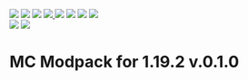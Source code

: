 <a href='https://github.com/Kod3c/Wyatts-Pack-Blue-1.19.2/releases'><img src='https://img.shields.io/badge/Build-Passing-brightgreen'></a> <a href='https://github.com/Kod3c/Wyatts-Pack-Blue-1.19.2/releases'><img src='https://img.shields.io/badge/Release-v3.0.0-blue'></a> <img src='https://img.shields.io/github/license/Kod3c/Wyatts-Pack-Blue-1.19.2?color=brightgreen'> <a href='https://github.com/Kod3c/Wyatts-Pack-Blue-1.19.2/issues'> <img src='https://img.shields.io/github/last-commit/Kod3c/Wyatts-Pack-Blue-1.19.2/master'> <img src='https://img.shields.io/github/issues/Kod3c/Wyatts-Pack-Blue-1.19.2'></a> <img src='https://img.shields.io/github/forks/Kod3c/Wyatts-Pack-Blue-1.19.2'> <img src='https://img.shields.io/github/languages/code-size/Kod3c/Wyatts-Pack-Blue-1.19.2'> <a href='https://github.com/Kod3c/Wyatts-Pack-Blue-1.19.2/blob/master/CODE_OF_CONDUCT.md'><img  src='https://camo.githubusercontent.com/ee50e87026b615a0348ce5f77bd088e3ea160b3d/68747470733a2f2f696d672e736869656c64732e696f2f62616467652f2545322539442541342d636f64652532306f66253230636f6e647563742d626c75652e7376673f7374796c653d666c6174'></a><br>
<img src='https://forthebadge.com/images/badges/does-not-contain-msg.svg'> <img src='https://forthebadge.com/images/badges/powered-by-netflix.svg'>



# MC Modpack for 1.19.2 v.0.1.0

 
